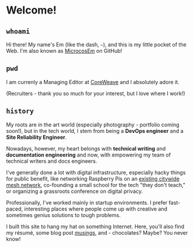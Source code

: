# Welcome!

## `whoami`
Hi there! My name's Em (like the dash, `–`), and this is my little pocket of the Web. I'm also known as [MicrocosEm](https://github.com/microcosem) on GitHub!

## `pwd`
I am currenly a Managing Editor at [CoreWeave](https://coreweave.com) and I absolutely adore it.

(Recruiters - thank you so much for your interest, but I love where I work!)

## `history`
My roots are in the art world (especially photography - portfolio coming soon!), but in the tech world, I stem from being a **DevOps engineer** and a **Site Reliability Engineer**.

Nowadays, however, my heart belongs with **technical writing** and **documentation engineering** and now, with empowering my team of technical writers and docs engineers.

I've generally done a lot with digital infrastructure, especially hacky things for public benefit, like networking Raspberry Pis on an [existing citywide mesh network](https://www.nycmesh.net/_), co-founding a small school for the tech "they don't teach," or organizing a grassroots conference on digital privacy.

Professionally, I've worked mainly in startup environments. I prefer fast-paced, interesting places where people come up with creative and sometimes genius solutions to tough problems.

I built this site to hang my hat on something Internet. Here, you'll also find my résumé, some blog post [*musings*](./blog/index.md), and - chocolates? Maybe? You never know!